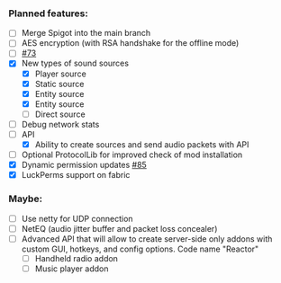 ### Planned features:
- [ ] Merge Spigot into the main branch
- [ ] AES encryption (with RSA handshake for the offline mode)
- [ ] [#73](https://github.com/plasmoapp/plasmo-voice/issues/73)
- [X] New types of sound sources
  - [X] Player source
  - [X] Static source
  - [X] Entity source
  - [X] Entity source
  - [ ] Direct source
- [ ] Debug network stats
- [ ] API
  - [X] Ability to create sources and send audio packets with API
- [ ] Optional ProtocolLib for improved check of mod installation
- [X] Dynamic permission updates [#85](https://github.com/plasmoapp/plasmo-voice/issues/85)
- [X] LuckPerms support on fabric
### Maybe:
- [ ] Use netty for UDP connection
- [ ] NetEQ (audio jitter buffer and packet loss concealer)
- [ ] Advanced API that will allow to create server-side only addons with custom GUI, hotkeys, and config options. Code name "Reactor"
  - [ ] Handheld radio addon
  - [ ] Music player addon